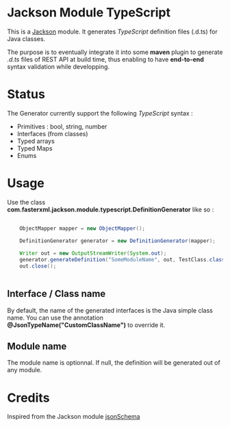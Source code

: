 Jackson Module TypeScript
=========================

This is a [Jackson](http://jackson.codehaus.org/) module.
It generates *TypeScript* definition files (.d.ts) for Java classes.

The purpose is to eventually integrate it into some **maven** plugin to generate *.d.ts* files
of REST API at build time, thus enabling to have **end-to-end** syntax validation while developping.

Status
======

The Generator currently support the following *TypeScript* syntax :

* Primitives : bool, string, number
* Interfaces (from classes)
* Typed arrays
* Typed Maps
* Enums


Usage
=====

Use the class **com.fasterxml.jackson.module.typescript.DefinitionGenerator** like so :
```java
	
	ObjectMapper mapper = new ObjectMapper();

	DefinitionGenerator generator = new DefinitionGenerator(mapper);
	
	Writer out = new OutputStreamWriter(System.out);
	generator.generateDefinition("SomeModuleName", out, TestClass.class);
	out.close();
	
```

Interface / Class name
----------------------

By default, the name of the generated interfaces is the Java simple class name.
You can use the annotation **@JsonTypeName("CustomClassName")** to override it.

Module name
-----------
The module name is optionnal. If null, the definition will be generated out of any module.


Credits
=======

Inspired from the Jackson module [jsonSchema](https://github.com/FasterXML/jackson-module-jsonSchema)



